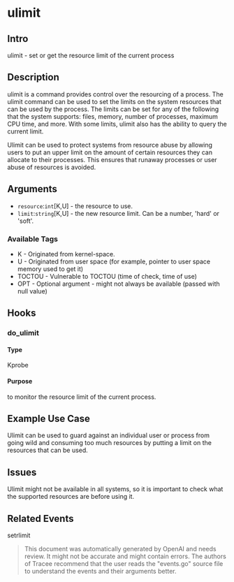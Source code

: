 
# ulimit

## Intro
ulimit - set or get the resource limit of the current process

## Description
ulimit is a command provides control over the resourcing of a process. The ulimit
command can be used to set the limits on the system resources that can be used by
the process. The limits can be set for any of the following that the system
supports: files, memory, number of processes, maximum CPU time, and more. With
some limits, ulimit also has the ability to query the current limit. 

Ulimit can be used to protect systems from resource abuse by allowing users to put
an upper limit on the amount of certain resources they can allocate to their
processes. This ensures that runaway processes or user abuse of resources is
avoided. 

## Arguments
* `resource`:`int`[K,U] - the resource to use.
* `limit`:`string`[K,U] - the new resource limit. Can be a number, 'hard' or 'soft'.

### Available Tags
* K - Originated from kernel-space.
* U - Originated from user space (for example, pointer to user space memory used to get it)
* TOCTOU - Vulnerable to TOCTOU (time of check, time of use)
* OPT - Optional argument - might not always be available (passed with null value)

## Hooks
### do_ulimit
#### Type
Kprobe
#### Purpose
to monitor the resource limit of the current process.

## Example Use Case
Ulimit can be used to guard against an individual user or process from going wild
and consuming too much resources by putting a limit on the resources that can be used.

## Issues
Ulimit might not be available in all systems, so it is important to check what the
supported resources are before using it.

## Related Events
setrlimit

> This document was automatically generated by OpenAI and needs review. It might
> not be accurate and might contain errors. The authors of Tracee recommend that
> the user reads the "events.go" source file to understand the events and their
> arguments better.
